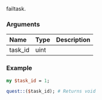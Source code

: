 failtask.
### Arguments
**Name**|**Type**|**Description**
:---|:---|:---
task_id|uint|

### Example

```perl
my $task_id = 1;

quest::($task_id); # Returns void
```